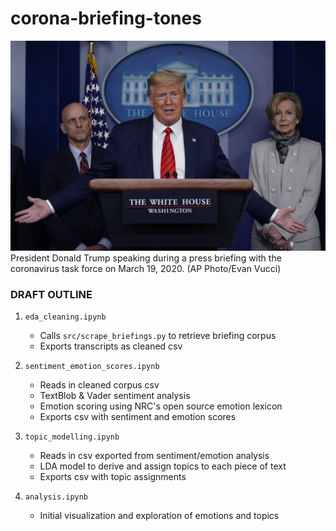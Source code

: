 # corona-briefing-tones

![alt text](imgs/trump_task_force.jpg)
President Donald Trump speaking during a press briefing with the coronavirus task force on March 19, 2020. (AP Photo/Evan Vucci)

###  DRAFT OUTLINE

1. `eda_cleaning.ipynb`
    - Calls `src/scrape_briefings.py` to retrieve briefing corpus
    - Exports transcripts as cleaned csv 

2. `sentiment_emotion_scores.ipynb`
    - Reads in cleaned corpus csv
    - TextBlob & Vader sentiment analysis 
    - Emotion scoring using NRC's open source emotion lexicon
    - Exports csv with sentiment and emotion scores

3. `topic_modelling.ipynb`
    - Reads in csv exported from sentiment/emotion analysis
    - LDA model to derive and assign topics to each piece of text
    - Exports csv with topic assignments

4. `analysis.ipynb`
    - Initial visualization and exploration of emotions and topics

